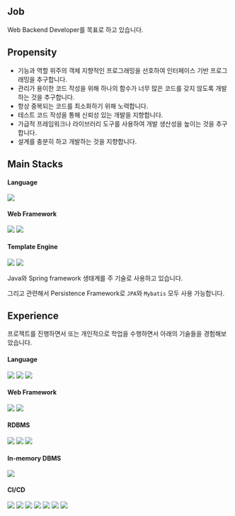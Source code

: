 ## Job

Web Backend Developer를 목표로 하고 있습니다.

## Propensity

- 기능과 역할 위주의 객체 지향적인 프로그래밍을 선호하여 인터페이스 기반 프로그래밍을 추구합니다.
- 관리가 용이한 코드 작성을 위해 하나의 함수가 너무 많은 코드를 갖지 않도록 개발하는 것을 추구합니다.
- 항상 중복되는 코드를 최소화하기 위해 노력합니다.
- 테스트 코드 작성을 통해 신뢰성 있는 개발을 지향합니다.
- 가급적 프레임워크나 라이브러리 도구를 사용하여 개발 생산성을 높이는 것을 추구합니다.
- 설계를 충분히 하고 개발하는 것을 지향합니다.

## Main Stacks

#### Language

<img src="https://img.shields.io/badge/Java-007396?style=for-the-badge&logo=java&logoColor=white">

#### Web Framework
<p>
  <img src="https://img.shields.io/badge/Spring-6DB33F?style=for-the-badge&logo=Spring&logoColor=white">
  <img src="https://img.shields.io/badge/SpringBoot-6DB33F?style=for-the-badge&logo=SpringBoot&logoColor=white">
</p>

#### Template Engine
<p>
  <img src="https://img.shields.io/badge/Thymeleaf-005F0F?style=for-the-badge&logo=thymeleaf&logoColor=white">
  <img src="https://img.shields.io/badge/JSP-FF4438?style=for-the-badge&logoColor=white">
</p>

Java와 Spring framework 생태계를 주 기술로 사용하고 있습니다.

그리고 관련해서 Persistence Framework로 `JPA`와 `Mybatis` 모두 사용 가능합니다.

## Experience

프로젝트를 진행하면서 또는 개인적으로 학업을 수행하면서 아래의 기술들을 경험해보았습니다.

#### Language

<p>
  <img src="https://img.shields.io/badge/Python-3776AB?style=for-the-badge&logo=Python&logoColor=white">
  <img src="https://img.shields.io/badge/javascript-F7DF1E?style=for-the-badge&logo=javascript&logoColor=white">
  <img src="https://img.shields.io/badge/C-A8B9CC?style=for-the-badge&logo=c&logoColor=white">
</p>

#### Web Framework

<p>
  <img src="https://img.shields.io/badge/Jquery-0769AD?style=for-the-badge&logo=jquery&logoColor=white">
  <img src="https://img.shields.io/badge/Bootstrap-7952B3?style=for-the-badge&logo=bootstrap&logoColor=white">
</p>

#### RDBMS

<p>
  <img src="https://img.shields.io/badge/MySQL-4479A1?style=for-the-badge&logo=mysql&logoColor=white">
  <img src="https://img.shields.io/badge/MariaDB-003545?style=for-the-badge&logo=mariadb&logoColor=white">
  <img src="https://img.shields.io/badge/Oracle-F80000?style=for-the-badge&logo=oracle&logoColor=white">
</p>

#### In-memory DBMS

<p>
  <img src="https://img.shields.io/badge/Redis-FF4438?style=for-the-badge&logo=redis&logoColor=white">
</p>

#### CI/CD
<p>
  <img src="https://img.shields.io/badge/AWS-232F3E?style=for-the-badge&logo=AmazonWebServices&logoColor=white">
  <img src="https://img.shields.io/badge/NCP-6DB33F?style=for-the-badge&logoColor=white">
  <img src="https://img.shields.io/badge/Ubuntu-E95420?style=for-the-badge&logo=Ubuntu&logoColor=white">
  <img src="https://img.shields.io/badge/Docker-2496ED?style=for-the-badge&logo=docker&logoColor=white">
  <img src="https://img.shields.io/badge/Jenkins-D24939?style=for-the-badge&logo=jenkins&logoColor=white">
  <img src="https://img.shields.io/badge/Maven-C71A36?style=for-the-badge&logo=apachemaven&logoColor=white">
  <img src="https://img.shields.io/badge/Gradle-02303A?style=for-the-badge&logo=gradle&logoColor=white">
</p>

<!--
**ooortcloud/ooortcloud** is a ✨ _special_ ✨ repository because its `README.md` (this file) appears on your GitHub profile.

Here are some ideas to get you started:

- 🔭 I’m currently working on ...
- 🌱 I’m currently learning ...
- 👯 I’m looking to collaborate on ...
- 🤔 I’m looking for help with ...
- 💬 Ask me about ...
- 📫 How to reach me: ...
- 😄 Pronouns: ...
- ⚡ Fun fact: ...
-->
